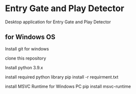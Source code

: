 # Entry Gate and Play Detector
 Desktop application for Entry Gate and Play Detector

## for Windows OS
Install git for windows

clone this repository

Install python 3.9.x

install required python library pip install -r requirment.txt

install MSVC Runtime for Windows PC pip install msvc-runtime
